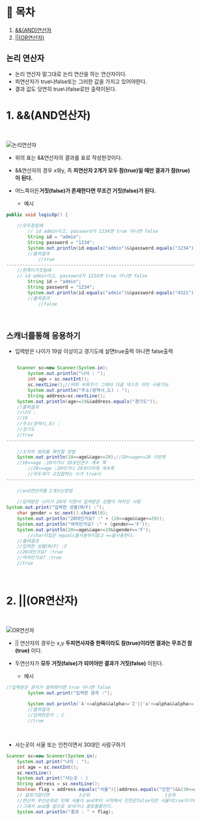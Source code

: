 # 🔖 목차

1. [&&(AND)연산자](#1-&&(AND연산자))<br/>
2. [||(OR연산자)](#2-||(OR연산자))<br/>



## 논리 연산자
- 논리 연산자 말그대로 논리 연산을 하는 연산자이다.
- 피연산자가 true나false또는 그러한 값을 가지고 있어야한다.
- 결과 값도 당연히 true나false로만 출력이된다.


# 1. &&(AND연산자)
<br/>


![논리연산자](https://img1.daumcdn.net/thumb/R1280x0/?scode=mtistory2&fname=https%3A%2F%2Fblog.kakaocdn.net%2Fdn%2Fuws88%2FbtqvfmfoSjW%2F2FE4c3r90AGOavmcH4pMOK%2Fimg.png)
- 위의 표는 &&연산자의 결과를 표로 작성한것이다.
- &&연산자의 경우 x와y, 즉 **피연산자 2개가 모두 참(true)일 때만 결과가 참(true)이 된다.**
- 어느쪽이든**거짓(false)가 존재한다면 무조건 거짓(false)가 된다.**

  - 예시

```java
public void logicOp() {
		
    //모두참일때
		// id admin이고, passowrd가 1234면 true 아니면 false
		String id = "admin";
		String password = "1234";
		System.out.println(id.equals("admin")&&password.equals("1234"));
		//출력결과
    		//true
----------------------------------------------------------------------------------------------------------------------------------------------------    
    //한쪽이거짓일때
    // id admin이고, passowrd가 1234면 true 아니면 false
		String id = "admin";
		String password = "1234";
		System.out.println(id.equals("admin")&&password.equals("4321"));
		//출력결과
    		//false
```

<br/>

## 스캐너를통해 응용하기
- 입력받은 나이가 19살 이상이고 경기도에 살면true출력 아니면 false출력

```java

    Scanner sc=new Scanner(System.in);
		System.out.println("나이 : ");
		int age = sc.nextInt();
		sc.nextLine();//버퍼 비워주기 그래야 다음 넥스트 라인 사용가능
		System.out.println("주소(광역시,도) : ");
		String address=sc.nextLine();
    System.out.println(age>=19&&address.equals("경기도"));
    //출력결과
    //나이 : 
    //19
    //주소(광역시,도) : 
    //경기도
    //true
----------------------------------------------------------------------------------------------------------------------------------------------------
    
    //숫자의 범위를 확인할 방법
    System.out.println(10<=age&&age<=20);//10<=age<=20 이란뜻 
    //10<=age :10이거나 10보단큰수 계속 쭉
		//20<=age :20이거나 20보다아래 게속쭉
		//이두개가 교집합하는 수가 true다
----------------------------------------------------------------------------------------------------------------------------------------------------
    
    //and연산자를 2개쓰는방법
    
    //입력받은 나이가 20대 이면서 입력받은 성별이 여자인 사람
System.out.print("입력한 성별(M/F) :");
	char gender = sc.next().charAt(0);
	System.out.println("20대인가요? :" + (20<=age&&age<=29));
	System.out.println("여자인가요? :" + (gender=='F'));
	System.out.println(20<=age&&age<=29&&gender=='F');
		//char타입은 equals를사용하지않고 ==을사용한다.
    //출력결과
    //입력한 성별(M/F) :F
    //20대인가요? :true
    //여자인가요? :true
    //true
```
<br/>


# 2. ||(OR연산자)
<br/>

![OR연산자](https://img1.daumcdn.net/thumb/R1280x0/?scode=mtistory2&fname=https%3A%2F%2Fblog.kakaocdn.net%2Fdn%2FcfvgGp%2Fbtqve6KDGP9%2FyGa1JmPXD1zpBgpLnI5Ynk%2Fimg.png)
- || 연산자의 경우는 x,y **두피연사자중 한쪽이라도 참(true)이라면 결과는 무조건 참(true)** 이다.
- 두연산자가 **모두 거짓(false)가 되어야만 결과가 거짓(false)** 이된다.

  - 예시

```java
//입력받은 문자가 알파벳이면 true 아니면 false
		System.out.print("입력한 문자 :");
		
		System.out.println('A'<=alpha&&alpha<='Z'||'a'<=alpha&&alpha<='z');
		//출력결과
		//입력한문자 : C
		//true
````

<br/>

- 사는곳이 서울 또는 인천이면서 30대인 사람구하기




```java
Scanner sc=new Scanner(System.in);
	System.out.print("나이 : ");
	int age = sc.nextInt();
	sc.nextLine()
	System.out.print("사는곳 : )
	String adrress = sc.nextLine();
	boolean flag = address.equals("서울")||address.equals("인천")&&(30<=age&&age<=39);
	// 괄호가없다면           2순위                            1순위
	//연산자 우선순위로 인해 서울이 and부터 시작해서 인천은false지만 서울이true이기에true다
	//그래서 and를 앞으로 보내거나 괄호를붙인다.
	System.out.println("결과 : " + flag);
```

	
	





    
    
    


    

    
		
   

